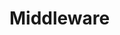 # Middleware

<script setup>
const sliders = [
  {
    metadata: {
      title: 'Api Preview',
      description: 'A globally registered component'
    },
    slides: [
      {
        tab: 'Tab 1'
      },
      {
        tab: 'Tab 2'
      }
    ]
  }
]
</script>

<ApiPreview :sliders="sliders" />
